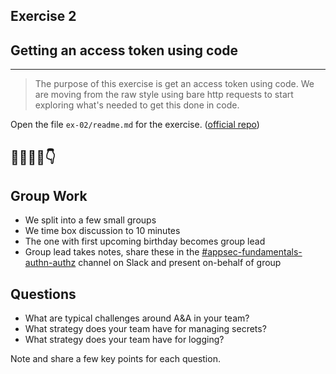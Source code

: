## Exercise 2  

## Getting an access token using code

---

>The purpose of this exercise is get an access token using code. We are moving from the raw style using bare http requests to start exploring what's needed to get this done in code.

Open the file `ex-02/readme.md` for the exercise. ([official repo](https://github.com/equinor/appsec-fundamentals-authn-authz/blob/main/ex-02/readme.md))

👷‍♀️👷‍♂️👇
---
## Group Work

* We split into a few small groups
* We time box discussion to 10 minutes
* The one with first upcoming birthday becomes group lead
* Group lead takes notes, share these in the [#appsec-fundamentals-authn-authz](https://equinor.slack.com/archives/C051G3JV7NE) channel on Slack and present on-behalf of group

</p>

## Questions

* What are typical challenges around A&A in your team?
* What strategy does your team have for managing secrets?
* What strategy does your team have for logging?

Note and share a few key points for each question.
